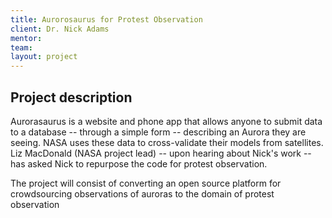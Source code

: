 ```yaml
---
title: Aurorosaurus for Protest Observation
client: Dr. Nick Adams
mentor:
team:
layout: project
---
```

## Project description

Aurorasaurus is a website and phone app that allows anyone to submit data to a
database -- through a simple form -- describing an Aurora they are seeing. NASA
uses these data to cross-validate their models from satellites. Liz MacDonald
(NASA project lead) -- upon hearing about Nick's work -- has asked Nick to
repurpose the code for protest observation.

The project will consist of converting an open source platform for
crowdsourcing observations of auroras to the domain of protest observation
